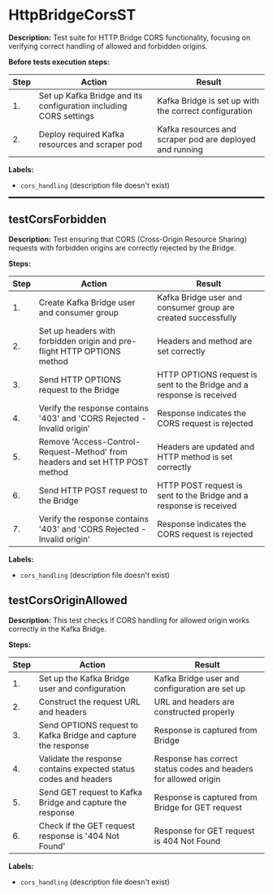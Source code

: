 # HttpBridgeCorsST

**Description:** Test suite for HTTP Bridge CORS functionality, focusing on verifying correct handling of allowed and forbidden origins.

**Before tests execution steps:**

| Step | Action | Result |
| - | - | - |
| 1. | Set up Kafka Bridge and its configuration including CORS settings | Kafka Bridge is set up with the correct configuration |
| 2. | Deploy required Kafka resources and scraper pod | Kafka resources and scraper pod are deployed and running |

**Labels:**

* `cors_handling` (description file doesn't exist)

<hr style="border:1px solid">

## testCorsForbidden

**Description:** Test ensuring that CORS (Cross-Origin Resource Sharing) requests with forbidden origins are correctly rejected by the Bridge.

**Steps:**

| Step | Action | Result |
| - | - | - |
| 1. | Create Kafka Bridge user and consumer group | Kafka Bridge user and consumer group are created successfully |
| 2. | Set up headers with forbidden origin and pre-flight HTTP OPTIONS method | Headers and method are set correctly |
| 3. | Send HTTP OPTIONS request to the Bridge | HTTP OPTIONS request is sent to the Bridge and a response is received |
| 4. | Verify the response contains '403' and 'CORS Rejected - Invalid origin' | Response indicates the CORS request is rejected |
| 5. | Remove 'Access-Control-Request-Method' from headers and set HTTP POST method | Headers are updated and HTTP method is set correctly |
| 6. | Send HTTP POST request to the Bridge | HTTP POST request is sent to the Bridge and a response is received |
| 7. | Verify the response contains '403' and 'CORS Rejected - Invalid origin' | Response indicates the CORS request is rejected |

**Labels:**

* `cors_handling` (description file doesn't exist)


## testCorsOriginAllowed

**Description:** This test checks if CORS handling for allowed origin works correctly in the Kafka Bridge.

**Steps:**

| Step | Action | Result |
| - | - | - |
| 1. | Set up the Kafka Bridge user and configuration | Kafka Bridge user and configuration are set up |
| 2. | Construct the request URL and headers | URL and headers are constructed properly |
| 3. | Send OPTIONS request to Kafka Bridge and capture the response | Response is captured from Bridge |
| 4. | Validate the response contains expected status codes and headers | Response has correct status codes and headers for allowed origin |
| 5. | Send GET request to Kafka Bridge and capture the response | Response is captured from Bridge for GET request |
| 6. | Check if the GET request response is '404 Not Found' | Response for GET request is 404 Not Found |

**Labels:**

* `cors_handling` (description file doesn't exist)

